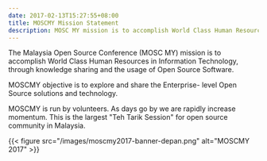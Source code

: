 ```yaml
---
date: 2017-02-13T15:27:55+08:00
title: MOSCMY Mission Statement
description: MOSC MY mission is to accomplish World Class Human Resources in Information Technology, through knowledge sharing and the usage of Open Source Software
---
```


The Malaysia Open Source Conference (MOSC MY) mission is to accomplish World Class Human Resources in Information Technology, through knowledge sharing and the usage of Open Source Software. 

MOSCMY objective is to explore and share the Enterprise- level Open Source solutions and technology.

MOSCMY is run by volunteers. As days go by we are rapidly increase momentum. This is the largest "Teh Tarik Session" for open source community in Malaysia.

{{< figure 
src="/images/moscmy2017-banner-depan.png"
alt="MOSCMY 2017" >}}
